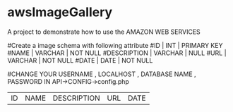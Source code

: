 # awsImageGallery
A project to demonstrate how to use the AMAZON WEB SERVICES

#Create a image schema with following attribute
#ID          |   INT   | PRIMARY KEY
#NAME        | VARCHAR | NOT NULL
#DESCRIPTION | VARCHAR | NULL
#URL         | VARCHAR | NOT NULL
#DATE        | DATE    | NOT NULL

#CHANGE YOUR USERNAME , LOCALHOST , DATABASE NAME , PASSWORD IN API->CONFIG->config.php



<table>
  <tr>
    <td>ID</td>
    <td>NAME</td>
    <td>DESCRIPTION</td>
    <td>URL</td>
    <td>DATE</td>
  </tr>
</table>
